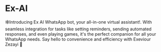 # Ex-AI
🕸️Introducing Ex AI WhatsApp bot, your all-in-one virtual assistant!. With seamless integration for tasks like setting reminders, sending automated responses, and even playing games, it's the perfect companion for all your WhatsApp needs. Say hello to convenience and efficiency with Exeviour Zezayi 🤖

